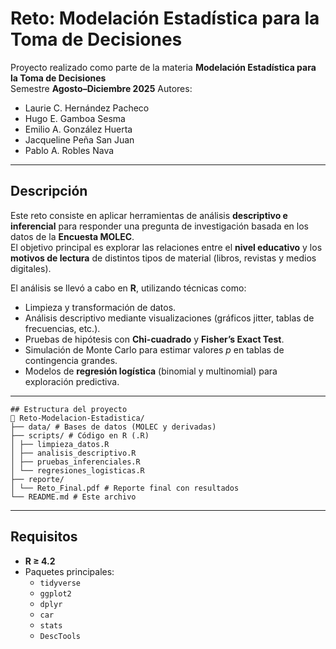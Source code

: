 # Reto: Modelación Estadística para la Toma de Decisiones

Proyecto realizado como parte de la materia **Modelación Estadística para la Toma de Decisiones**  
Semestre **Agosto–Diciembre 2025**
Autores: 
- Laurie C. Hernández Pacheco
- Hugo E. Gamboa Sesma
- Emilio A. González Huerta
- Jacqueline Peña San Juan
- Pablo A. Robles Nava
---

## Descripción

Este reto consiste en aplicar herramientas de análisis **descriptivo e inferencial** para responder una pregunta de investigación basada en los datos de la **Encuesta MOLEC**.  
El objetivo principal es explorar las relaciones entre el **nivel educativo** y los **motivos de lectura** de distintos tipos de material (libros, revistas y medios digitales).

El análisis se llevó a cabo en **R**, utilizando técnicas como:

- Limpieza y transformación de datos.  
- Análisis descriptivo mediante visualizaciones (gráficos jitter, tablas de frecuencias, etc.).  
- Pruebas de hipótesis con **Chi-cuadrado** y **Fisher’s Exact Test**.  
- Simulación de Monte Carlo para estimar valores *p* en tablas de contingencia grandes.  
- Modelos de **regresión logística** (binomial y multinomial) para exploración predictiva.

---
```
## Estructura del proyecto
📁 Reto-Modelacion-Estadistica/
├── data/ # Bases de datos (MOLEC y derivadas)
├── scripts/ # Código en R (.R)
│ ├── limpieza_datos.R
│ ├── analisis_descriptivo.R
│ ├── pruebas_inferenciales.R
│ └── regresiones_logisticas.R
├── reporte/
│ └── Reto_Final.pdf # Reporte final con resultados
└── README.md # Este archivo
```
---

## Requisitos
- **R ≥ 4.2**
- Paquetes principales:
  - `tidyverse`
  - `ggplot2`
  - `dplyr`
  - `car`
  - `stats`
  - `DescTools`
